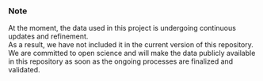 ### Note 
At the moment, the data used in this project is undergoing continuous updates and refinement.  
As a result, we have not included it in the current version of this repository.  
We are committed to open science and will make the data publicly available in this repository as soon as the ongoing processes are finalized and validated.  

